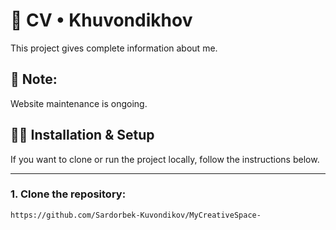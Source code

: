 # 🧾 CV • Khuvondikhov
This project gives complete information about me.

## 📝 Note:
Website maintenance is ongoing.

## 🧑‍💻 Installation & Setup
If you want to clone or run the project locally, follow the instructions below.

---

### 1. Clone the repository:
```bash
https://github.com/Sardorbek-Kuvondikov/MyCreativeSpace-
